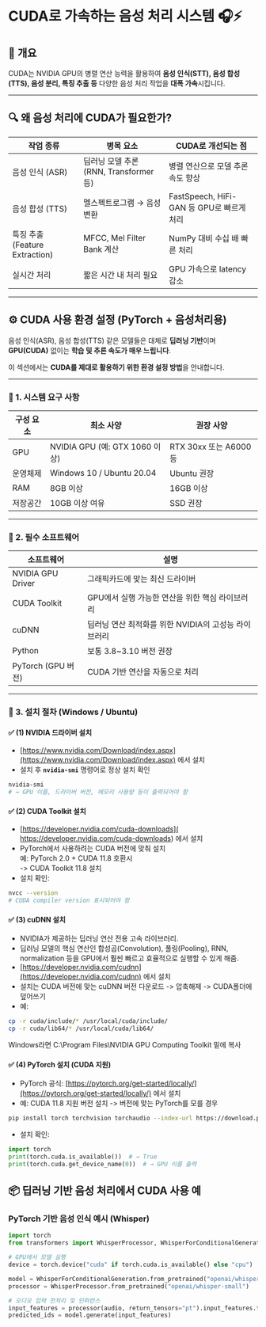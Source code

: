 # CUDA로 가속하는 음성 처리 시스템 🎧⚡

## 🧾 개요
CUDA는 NVIDIA GPU의 병렬 연산 능력을 활용하여 **음성 인식(STT), 음성 합성(TTS), 음성 분리, 특징 추출 등** 다양한 음성 처리 작업을 **대폭 가속**시킵니다.

---

## 🔍 왜 음성 처리에 CUDA가 필요한가?

| 작업 종류 | 병목 요소 | CUDA로 개선되는 점 |
|-----------|-----------|--------------------|
| 음성 인식 (ASR) | 딥러닝 모델 추론 (RNN, Transformer 등) | 병렬 연산으로 모델 추론 속도 향상 |
| 음성 합성 (TTS) | 멜스펙트로그램 → 음성 변환 | FastSpeech, HiFi-GAN 등 GPU로 빠르게 처리 |
| 특징 추출 (Feature Extraction) | MFCC, Mel Filter Bank 계산 | NumPy 대비 수십 배 빠른 처리 |
| 실시간 처리 | 짧은 시간 내 처리 필요 | GPU 가속으로 latency 감소 |

---

## ⚙️ CUDA 사용 환경 설정 (PyTorch + 음성처리용)

음성 인식(ASR), 음성 합성(TTS) 같은 모델들은 대체로 **딥러닝 기반**이며  
**GPU(CUDA)** 없이는 **학습 및 추론 속도가 매우 느립니다**.

이 섹션에서는 **CUDA를 제대로 활용하기 위한 환경 설정 방법**을 안내합니다.

---

### 🧩 1. 시스템 요구 사항

| 구성 요소 | 최소 사양 | 권장 사양 |
|------------|------------|------------|
| GPU | NVIDIA GPU (예: GTX 1060 이상) | RTX 30xx 또는 A6000 등 |
| 운영체제 | Windows 10 / Ubuntu 20.04 | Ubuntu 권장 |
| RAM | 8GB 이상 | 16GB 이상 |
| 저장공간 | 10GB 이상 여유 | SSD 권장 |

---

### 🧱 2. 필수 소프트웨어

| 소프트웨어 | 설명 |
|------------|------|
| NVIDIA GPU Driver | 그래픽카드에 맞는 최신 드라이버 |
| CUDA Toolkit | GPU에서 실행 가능한 연산을 위한 핵심 라이브러리 |
| cuDNN | 딥러닝 연산 최적화를 위한 NVIDIA의 고성능 라이브러리 |
| Python | 보통 3.8~3.10 버전 권장 |
| PyTorch (GPU 버전) | CUDA 기반 연산을 자동으로 처리 |

---

### 🔧 3. 설치 절차 (Windows / Ubuntu)

#### ✅ (1) NVIDIA 드라이버 설치

- [https://www.nvidia.com/Download/index.aspx](https://www.nvidia.com/Download/index.aspx) 에서 설치
- 설치 후 **`nvidia-smi`** 명령어로 정상 설치 확인

```bash
nvidia-smi
# → GPU 이름, 드라이버 버전, 메모리 사용량 등이 출력되어야 함
```
#### ✅ (2) CUDA Toolkit 설치
- [https://developer.nvidia.com/cuda-downloads]( https://developer.nvidia.com/cuda-downloads) 에서 설치
- PyTorch에서 사용하려는 CUDA 버전에 맞춰 설치 <br>
  예: PyTorch 2.0 + CUDA 11.8 호환시 <br>
  -> CUDA Toolkit 11.8 설치
- 설치 확인: <br>
```bash
nvcc --version
# CUDA compiler version 표시되어야 함
```
#### ✅ (3) cuDNN 설치
- NVIDIA가 제공하는 딥러닝 연산 전용 고속 라이브러리.
- 딥러닝 모델의 핵심 연산인 합성곱(Convolution), 풀링(Pooling), RNN, normalization 등을
GPU에서 훨씬 빠르고 효율적으로 실행할 수 있게 해줌.
- [https://developer.nvidia.com/cudnn](https://developer.nvidia.com/cudnn) 에서 설치
- 설치는 CUDA 버전에 맞는 cuDNN 버전 다운로드 -> 압축해제 -> CUDA폴더에 덮어쓰기
- 예:
```bash
cp -r cuda/include/* /usr/local/cuda/include/
cp -r cuda/lib64/* /usr/local/cuda/lib64/
```
Windows라면 C:\Program Files\NVIDIA GPU Computing Toolkit 밑에 복사
#### ✅ (4) PyTorch 설치 (CUDA 지원)
- PyTorch 공식: [https://pytorch.org/get-started/locally/](https://pytorch.org/get-started/locally/) 에서 설치
- 예: CUDA 11.8 지원 버전 설치 -> 버전에 맞는 PyTorch를 모를 경우
```bash
pip install torch torchvision torchaudio --index-url https://download.pytorch.org/whl/cu118
```
- 설치 확인:
```python
import torch
print(torch.cuda.is_available())  # → True
print(torch.cuda.get_device_name(0))  # → GPU 이름 출력
```
## 📦 딥러닝 기반 음성 처리에서 CUDA 사용 예

### PyTorch 기반 음성 인식 예시 (Whisper)

```python
import torch
from transformers import WhisperProcessor, WhisperForConditionalGeneration

# GPU에서 모델 실행
device = torch.device("cuda" if torch.cuda.is_available() else "cpu")

model = WhisperForConditionalGeneration.from_pretrained("openai/whisper-small").to(device)
processor = WhisperProcessor.from_pretrained("openai/whisper-small")

# 오디오 입력 전처리 및 인퍼런스
input_features = processor(audio, return_tensors="pt").input_features.to(device)
predicted_ids = model.generate(input_features)
```
